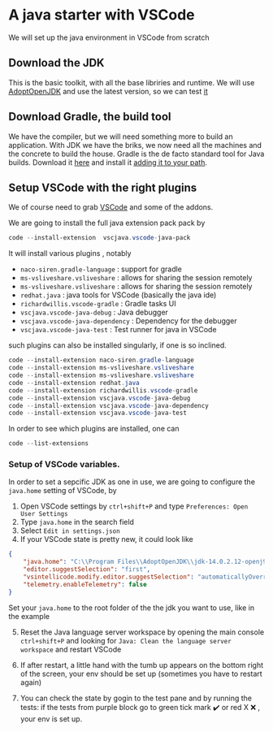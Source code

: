 # A java starter with VSCode

We will set up the java environment in VSCode from scratch

## Download the JDK

This is the basic toolkit, with all the base libriries and runtime.
We will use [AdoptOpenJDK](https://adoptopenjdk.net/) and use the latest version, so we can test [it](https://github.com/AdoptOpenJDK/openjdk14-binaries/releases/download/jdk-14.0.2%2B12/OpenJDK14U-jdk_x64_windows_hotspot_14.0.2_12.msi)

## Download Gradle, the build tool

We have the compiler, but we will need something more to build an application. With JDK we have the 
briks, we now need all the machines and the concrete to build the house. Gradle is the
de facto standard tool for Java builds. Download it [here](https://gradle.org/next-steps/?version=6.6.1&format=bin)
and install it [adding it to your path](https://gradle.org/install/).

## Setup VSCode with the right plugins

We of course need to grab [VSCode](https://code.visualstudio.com/) and some of the addons.

We are going to install the full java extension pack pack by

```powershell
code --install-extension  vscjava.vscode-java-pack
```

It will install various plugins , notably

- ```naco-siren.gradle-language``` : support for gradle
- ```ms-vsliveshare.vsliveshare``` : allows for sharing the session remotely
- ```ms-vsliveshare.vsliveshare``` : allows for sharing the session remotely
- ```redhat.java``` : java tools for VSCode (basically the java ide)
- ```richardwillis.vscode-gradle``` : Gradle tasks UI
- ```vscjava.vscode-java-debug``` : Java debugger 
- ```vscjava.vscode-java-dependency``` : Dependency for the debugger
- ```vscjava.vscode-java-test``` :  Test runner for java in VSCode

such plugins can also be installed singularly, if one is so inclined.

```powershell
code --install-extension naco-siren.gradle-language
code --install-extension ms-vsliveshare.vsliveshare
code --install-extension ms-vsliveshare.vsliveshare
code --install-extension redhat.java
code --install-extension richardwillis.vscode-gradle
code --install-extension vscjava.vscode-java-debug
code --install-extension vscjava.vscode-java-dependency
code --install-extension vscjava.vscode-java-test
```

In order to see which plugins are installed, one can

```powershell
code --list-extensions
```

### Setup of VSCode variables.

In order to set a sepcific JDK as one in use, we are going to configure the 
```java.home``` setting of VSCode, by

1. Open VSCode settings by ```ctrl+shift+P``` and type ```Preferences: Open User Settings```
2. Type ```java.home``` in the search field
3. Select ```Edit in settings.json```
4. If your VSCode state is pretty new, it could look like
```json
{
    "java.home": "C:\\Program Files\\AdoptOpenJDK\\jdk-14.0.2.12-openj9",
    "editor.suggestSelection": "first",
    "vsintellicode.modify.editor.suggestSelection": "automaticallyOverrodeDefaultValue",
    "telemetry.enableTelemetry": false
}
```
Set your ```java.home``` to the root folder of the the jdk you want to use, like in the example

5. Reset the Java language server workspace by opening the main console ```ctrl+shift+P``` and looking for ```Java: Clean the language server workspace``` and restart VSCode

6. If after restart, a little hand with the tumb up appears on the bottom right of the screen, your env should be set up (sometimes you have to restart again)

7. You can check the state by gogin to the test pane and by running the tests: if the tests from purple block go to green tick mark :heavy_check_mark: or red X :x: , your env is set up.